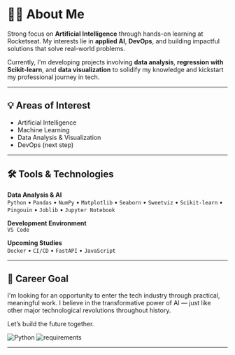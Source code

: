 # 👩‍💻 About Me

Strong focus on **Artificial Intelligence** through hands-on learning at Rocketseat. My interests lie in **applied AI**, **DevOps**, and building impactful solutions that solve real-world problems.

Currently, I'm developing projects involving **data analysis**, **regression with Scikit-learn**, and **data visualization** to solidify my knowledge and kickstart my professional journey in tech.

---

## 💡 Areas of Interest

- Artificial Intelligence
- Machine Learning
- Data Analysis & Visualization
- DevOps (next step)

---

## 🛠️ Tools & Technologies

**Data Analysis & AI**  
`Python` • `Pandas` • `NumPy` • `Matplotlib` • `Seaborn` • `Sweetviz` • `Scikit-learn` • `Pingouin` • `Joblib` • `Jupyter Notebook`

**Development Environment**  
`VS Code`

**Upcoming Studies**  
`Docker` • `CI/CD` • `FastAPI` • `JavaScript`

---

## 🎯 Career Goal

I'm looking for an opportunity to enter the tech industry through practical, meaningful work. I believe in the transformative power of AI — just like other major technological revolutions throughout history.

Let’s build the future together.

![Python](https://img.shields.io/badge/Python-3.8+-blue.svg)
![requirements](https://img.shields.io/badge/dependencies-requirements.txt-yellow)

---

